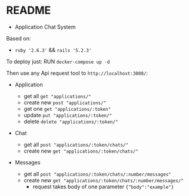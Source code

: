 # README

- Application Chat System

Based on:

* ```ruby '2.6.3'``` && ```rails '5.2.3'```

To deploy just:
RUN ```docker-compose up -d```

Then use any Api request tool to ```http://localhost:3000/```:

- Application

  - get all ```get "applications/"``` 
  - create new ```post "applications/"``` 
  - get one ```get "applications/:token"``` 
  - update ```put "applications/:token/"``` 
  - delete ```delete "applications/:token/"``` 

- Chat

  - get all ```post "applications/:token/chats/"```
  - create new ```get "applications/:token/chats/"```

- Messages

  - get all ```post "applications/:token/chats/:number/messages"```
  - create new ```get "applications/:token/chats/:number/messages/"``` 
    * request takes body of one parameter ```{"body":"example"}```


